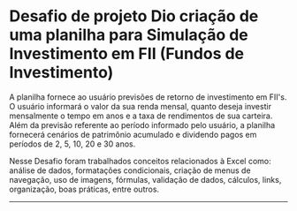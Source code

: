 # Desafio de projeto Dio criação de uma planilha para Simulação de Investimento em FII (Fundos de Investimento)

A planilha fornece ao usuário previsões de retorno de investimento em FII's. O usuário informará o valor da sua renda mensal, quanto deseja investir mensalmente o tempo em anos e a taxa de rendimentos de sua carteira. Além da previsão referente ao período informado pelo usuário, a planilha fornecerá cenários de patrimônio acumulado e dividendo pagos em períodos de 2, 5, 10, 20 e 30 anos.

Nesse Desafio foram trabalhados conceitos relacionados à Excel como: 
análise de dados, formatações condicionais, criação de menus de navegação, uso de imagens, fórmulas, validação de dados, cálculos, links, organização, boas práticas, entre outros.



---
